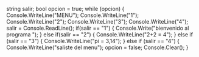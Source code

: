 string salir;
            bool opcion = true;
            while (opcion)
            {
                Console.WriteLine("MENU");
                Console.WriteLine("1");
                Console.WriteLine("2");
                Console.WriteLine("3");
                Console.WriteLine("4");
                salir = Console.ReadLine();
                if(salir == "1")
                {
                    Console.Write("bienvenido al programa ");
                }
                else if(salir == "2")
                {
                    Console.WriteLine("2+2 = 4");
                }
                else if (salir == "3")
                {
                    Console.WriteLine("pi = 3,14");
                }
                else if (salir == "4")
                {
                    Console.WriteLine("saliste del menu");
                    opcion = false;
                    Console.Clear();
                }
